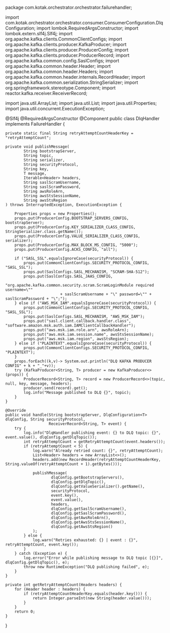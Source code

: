 package com.kotak.orchestrator.orchestrator.failurehandler;

import com.kotak.orchestrator.orchestrator.consumer.ConsumerConfiguration.DlqConfiguration;
import lombok.RequiredArgsConstructor;
import lombok.extern.slf4j.Slf4j;
import org.apache.kafka.clients.CommonClientConfigs;
import org.apache.kafka.clients.producer.KafkaProducer;
import org.apache.kafka.clients.producer.ProducerConfig;
import org.apache.kafka.clients.producer.ProducerRecord;
import org.apache.kafka.common.config.SaslConfigs;
import org.apache.kafka.common.header.Header;
import org.apache.kafka.common.header.Headers;
import org.apache.kafka.common.header.internals.RecordHeader;
import org.apache.kafka.common.serialization.StringSerializer;
import org.springframework.stereotype.Component;
import reactor.kafka.receiver.ReceiverRecord;

import java.util.ArrayList;
import java.util.List;
import java.util.Properties;
import java.util.concurrent.ExecutionException;

@Slf4j
@RequiredArgsConstructor
@Component
public class DlqHandler<T> implements FailureHandler<T> {

    private static final String retryAttemptCountHeaderKey = "retryAttemptCount";

    private void publishMessage(
            String bootstrapServer,
            String topic,
            String serializer,
            String securityProtocol,
            String key,
            T message,
            Iterable<Header> headers,
            String saslScramUsername,
            String saslScramPassword,
            String awsRoleArn,
            String awsStsSessionName,
            String awsStsRegion
    ) throws InterruptedException, ExecutionException {

        Properties props = new Properties();
        props.put(ProducerConfig.BOOTSTRAP_SERVERS_CONFIG, bootstrapServer);
        props.put(ProducerConfig.KEY_SERIALIZER_CLASS_CONFIG, StringSerializer.class.getName());
        props.put(ProducerConfig.VALUE_SERIALIZER_CLASS_CONFIG, serializer);
        props.put(ProducerConfig.MAX_BLOCK_MS_CONFIG, "5000");
        props.put(ProducerConfig.ACKS_CONFIG, "all");

        if ("SASL_SSL".equalsIgnoreCase(securityProtocol)) {
            props.put(CommonClientConfigs.SECURITY_PROTOCOL_CONFIG, "SASL_SSL");
            props.put(SaslConfigs.SASL_MECHANISM, "SCRAM-SHA-512");
            props.put(SaslConfigs.SASL_JAAS_CONFIG,
                    "org.apache.kafka.common.security.scram.ScramLoginModule required username=\""
                            + saslScramUsername + "\" password=\"" + saslScramPassword + "\";");
        } else if ("AWS_MSK_IAM".equalsIgnoreCase(securityProtocol)) {
            props.put(CommonClientConfigs.SECURITY_PROTOCOL_CONFIG, "SASL_SSL");
            props.put(SaslConfigs.SASL_MECHANISM, "AWS_MSK_IAM");
            props.put("sasl.client.callback.handler.class", "software.amazon.msk.auth.iam.IAMClientCallbackHandler");
            props.put("aws.msk.iam.role.arn", awsRoleArn);
            props.put("aws.msk.iam.session.name", awsStsSessionName);
            props.put("aws.msk.iam.region", awsStsRegion);
        } else if ("PLAINTEXT".equalsIgnoreCase(securityProtocol)) {
            props.put(CommonClientConfigs.SECURITY_PROTOCOL_CONFIG, "PLAINTEXT");
        }
        props.forEach((k,v)-> System.out.println("DLQ KAFKA PRODUCER CONFIG" + k + "_"+v));
        try (KafkaProducer<String, T> producer = new KafkaProducer<>(props)) {
            ProducerRecord<String, T> record = new ProducerRecord<>(topic, null, key, message, headers);
            producer.send(record).get();
            log.info("Message published to DLQ {}", topic);
        }
    }

    @Override
    public void handle(String bootstrapServer, DlqConfiguration<T> dlqConfig, String securityProtocol,
                       ReceiverRecord<String, T> event) {
        try {
            log.info("DlqHandler publishing event: {} to DLQ topic: {}", event.value(), dlqConfig.getDlqTopic());
            int retryAttemptCount = getRetryAttemptCount(event.headers());
            if (retryAttemptCount < 5) {
                log.warn("Already retried count: {}", retryAttemptCount);
                List<Header> headers = new ArrayList<>();
                headers.add(new RecordHeader(retryAttemptCountHeaderKey, String.valueOf(retryAttemptCount + 1).getBytes()));

                publishMessage(
                        dlqConfig.getBootstrapServers(),
                        dlqConfig.getDlqTopic(),
                        dlqConfig.getValueSerializer().getName(),
                        securityProtocol,
                        event.key(),
                        event.value(),
                        headers,
                        dlqConfig.getSaslScramUsername(),
                        dlqConfig.getSaslScramPassword(),
                        dlqConfig.getAwsRoleArn(),
                        dlqConfig.getAwsStsSessionName(),
                        dlqConfig.getAwsStsRegion()
                );
            } else {
                log.warn("Retries exhausted: {} | event : {}", retryAttemptCount, event.key());
            }
        } catch (Exception e) {
            log.error("Error while publishing message to DLQ topic [{}]", dlqConfig.getDlqTopic(), e);
            throw new RuntimeException("DLQ publishing failed", e);
        }
    }

    private int getRetryAttemptCount(Headers headers) {
        for (Header header : headers) {
            if (retryAttemptCountHeaderKey.equals(header.key())) {
                return Integer.parseInt(new String(header.value()));
            }
        }
        return 0;
    }
}
